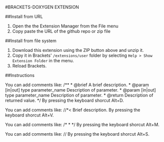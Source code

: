 #BRACKETS-DOXYGEN EXTENSION

##Install from URL

1. Open the the Extension Manager from the File menu
2. Copy paste the URL of the github repo or zip file


##Install from file system

1. Download this extension using the ZIP button above and unzip it.
2. Copy it in Brackets' `/extensions/user` folder by selecting `Help > Show Extension Folder` in the menu. 
3. Reload Brackets.

##Instructions

You can add comments like:
      /**
       * @brief A brief description.
       * @param [in|out] type parameter_name Description of parameter.
       * @param [in|out] type parameter_name Description of parameter.
       * @return Description of returned value.
       */
By pressing the keyboard shorcut Alt+D.

You can add comments like:
      //*< Brief description.
By pressing the keyboard shorcut Alt+V.

You can add comments like:
      /*
       *
       */
By pressing the keyboard shorcut Alt+M.

You can add comments like:
      //
By pressing the keyboard shorcut Alt+S.
